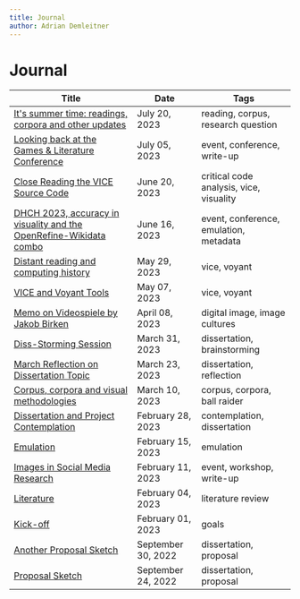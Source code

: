 ```yaml
---
title: Journal
author: Adrian Demleitner
---
```

# Journal

| Title                                                                                         | Date               | Tags                                    |
| --------------------------------------------------------------------------------------------- | ------------------ | --------------------------------------- |
| [It's summer time: readings, corpora and other updates](journal/2023-07-20.md)              | July 20, 2023      | reading, corpus, research question      |
| [Looking back at the Games & Literature Conference](journal/2023-07-05.md)                  | July 05, 2023      | event, conference, write-up             |
| [Close Reading the VICE Source Code](journal/2023-06-20.md)                                 | June 20, 2023      | critical code analysis, vice, visuality |
| [DHCH 2023, accuracy in visuality and the OpenRefine-Wikidata combo](journal/2023-06-16.md) | June 16, 2023      | event, conference, emulation, metadata  |
| [Distant reading and computing history](journal/2023-05-29.md)                              | May 29, 2023       | vice, voyant                            |
| [VICE and Voyant Tools](journal/2023-05-07.md)                                              | May 07, 2023       | vice, voyant                            |
| [Memo on Videospiele by Jakob Birken](journal/2023-04-08.md)                                | April 08, 2023     | digital image, image cultures           |
| [Diss-Storming Session](journal/2023-03-31.md)                                              | March 31, 2023     | dissertation, brainstorming             |
| [March Reflection on Dissertation Topic](journal/2023-03-23.md)                             | March 23, 2023     | dissertation, reflection                |
| [Corpus, corpora and visual methodologies](journal/2023-03-10.md)                           | March 10, 2023     | corpus, corpora, ball raider            |
| [Dissertation and Project Contemplation](journal/2023-02-28.md)                             | February 28, 2023  | contemplation, dissertation             |
| [Emulation](journal/2023-02-15.md)                                                          | February 15, 2023  | emulation                               |
| [Images in Social Media Research](journal/2023-02-11.md)                                    | February 11, 2023  | event, workshop, write-up               |
| [Literature](journal/2023-02-04.md)                                                         | February 04, 2023  | literature review                       |
| [Kick-off](journal/2023-02-01.md)                                                           | February 01, 2023  | goals                                   |
| [Another Proposal Sketch](journal/2022-09-30.md)                                            | September 30, 2022 | dissertation, proposal                  |
| [Proposal Sketch](journal/2022-09-24.md)                                                    | September 24, 2022 | dissertation, proposal                  |
